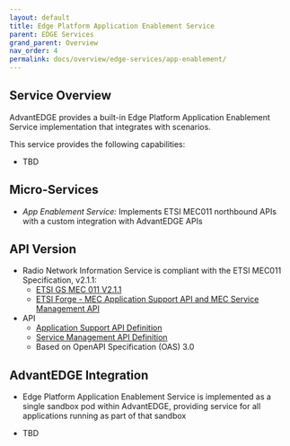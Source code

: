 ```yaml
---
layout: default
title: Edge Platform Application Enablement Service
parent: EDGE Services
grand_parent: Overview
nav_order: 4
permalink: docs/overview/edge-services/app-enablement/
---
```


## Service Overview
AdvantEDGE provides a built-in Edge Platform Application Enablement Service implementation that integrates with scenarios.

This service provides the following capabilities:
- TBD

## Micro-Services
  - _App Enablement Service:_ Implements ETSI MEC011 northbound APIs with a custom integration with AdvantEDGE APIs

## API Version
- Radio Network Information Service is compliant with the ETSI MEC011 Specification, v2.1.1:
  - [ETSI GS MEC 011 V2.1.1](https://www.etsi.org/deliver/etsi_gs/MEC/001_099/011/02.01.01_60/gs_mec011v020101p.pdf)
  - [ETSI Forge - MEC Application Support API and MEC Service Management API](https://forge.etsi.org/rep/mec/gs011-app-enablement-api)
- API
  - [Application Support API Definition](https://github.com/InterDigitalInc/AdvantEDGE/tree/master/docs/api-app-support)
  - [Service Management API Definition](https://github.com/InterDigitalInc/AdvantEDGE/tree/master/docs/api-service-mgmt)
  - Based on OpenAPI Specification (OAS) 3.0

## AdvantEDGE Integration
- Edge Platform Application Enablement Service is implemented as a single sandbox pod within AdvantEDGE, providing service for all applications running as part of that sandbox

- TBD
